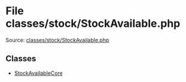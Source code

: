 File classes/stock/StockAvailable.php
=========
Source: [classes/stock/StockAvailable.php](https://github.com/PrestaShop/PrestaShop/blob/1.6.1.1/classes/stock/StockAvailable.php)


Classes
-------

* [StockAvailableCore](class.StockAvailableCore)

